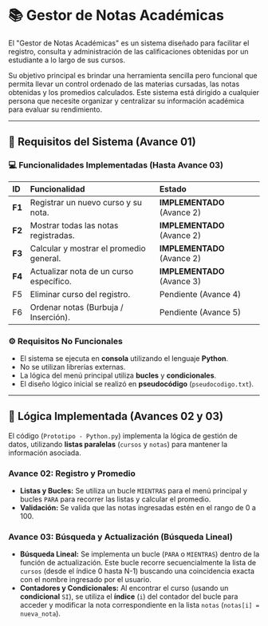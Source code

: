 # 📚 Gestor de Notas Académicas

El "Gestor de Notas Académicas" es un sistema diseñado para facilitar el registro, consulta y administración de las calificaciones obtenidas por un estudiante a lo largo de sus cursos.

Su objetivo principal es brindar una herramienta sencilla pero funcional que permita llevar un control ordenado de las materias cursadas, las notas obtenidas y los promedios calculados. Este sistema está dirigido a cualquier persona que necesite organizar y centralizar su información académica para evaluar su rendimiento.

---

## 🎯 Requisitos del Sistema (Avance 01)

### 💻 Funcionalidades Implementadas (Hasta Avance 03)

| ID | Funcionalidad | Estado |
| :--- | :--- | :--- |
| **F1** | Registrar un nuevo curso y su nota. | **IMPLEMENTADO** (Avance 2) |
| **F2** | Mostrar todas las notas registradas. | **IMPLEMENTADO** (Avance 2) |
| **F3** | Calcular y mostrar el promedio general. | **IMPLEMENTADO** (Avance 2) |
| **F4** | Actualizar nota de un curso específico. | **IMPLEMENTADO** (Avance 3) |
| F5 | Eliminar curso del registro. | Pendiente (Avance 4) |
| F6 | Ordenar notas (Burbuja / Inserción). | Pendiente (Avance 5) |

### ⚙️ Requisitos No Funcionales

* El sistema se ejecuta en **consola** utilizando el lenguaje **Python**.
* No se utilizan librerías externas.
* La lógica del menú principal utiliza **bucles** y **condicionales**.
* El diseño lógico inicial se realizó en **pseudocódigo** (`pseudocodigo.txt`).

---

## 🚀 Lógica Implementada (Avances 02 y 03)

El código (`Prototipo - Python.py`) implementa la lógica de gestión de datos, utilizando **listas paralelas** (`cursos` y `notas`) para mantener la información asociada.

### Avance 02: Registro y Promedio
* **Listas y Bucles:** Se utiliza un bucle `MIENTRAS` para el menú principal y bucles `PARA` para recorrer las listas y calcular el promedio.
* **Validación:** Se valida que las notas ingresadas estén en el rango de 0 a 100.

### Avance 03: Búsqueda y Actualización (Búsqueda Lineal)
* **Búsqueda Lineal:** Se implementa un bucle (`PARA` o `MIENTRAS`) dentro de la función de actualización. Este bucle recorre secuencialmente la lista de `cursos` (desde el índice 0 hasta N-1) buscando una coincidencia exacta con el nombre ingresado por el usuario.
* **Contadores y Condicionales:** Al encontrar el curso (usando un **condicional** `SI`), se utiliza el **índice** (`i`) del contador del bucle para acceder y modificar la nota correspondiente en la lista `notas` (`notas[i] = nueva_nota`).
